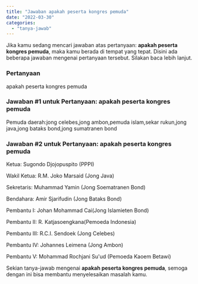 ```yaml
---
title: "Jawaban apakah peserta kongres pemuda"
date: "2022-03-30"
categories: 
  - "tanya-jawab"
---
```


Jika kamu sedang mencari jawaban atas pertanyaan: **apakah peserta kongres pemuda**, maka kamu berada di tempat yang tepat. Disini ada beberapa jawaban mengenai pertanyaan tersebut. Silakan baca lebih lanjut.

### Pertanyaan

apakah peserta kongres pemuda

### Jawaban #1 untuk Pertanyaan: apakah peserta kongres pemuda

Pemuda daerah:jong celebes,jong ambon,pemuda islam,sekar rukun,jong java,jong bataks bond,jong sumatranen bond

### Jawaban #2 untuk Pertanyaan: apakah peserta kongres pemuda

Ketua: Sugondo Djojopuspito (PPPI)  
  
Wakil Ketua: R.M. Joko Marsaid (Jong Java)  
  
Sekretaris: Muhammad Yamin (Jong Soematranen Bond)  
  
Bendahara: Amir Sjarifudin (Jong Bataks Bond)  
  
Pembantu I: Johan Mohammad Cai(Jong Islamieten Bond)  
  
Pembantu II: R. Katjasoengkana(Pemoeda Indonesia)  
  
Pembantu III: R.C.I. Sendoek (Jong Celebes)  
  
Pembantu IV: Johannes Leimena (Jong Ambon)  
  
Pembantu V: Mohammad Rochjani Su'ud (Pemoeda Kaoem Betawi)  
  

Sekian tanya-jawab mengenai **apakah peserta kongres pemuda**, semoga dengan ini bisa membantu menyelesaikan masalah kamu.
